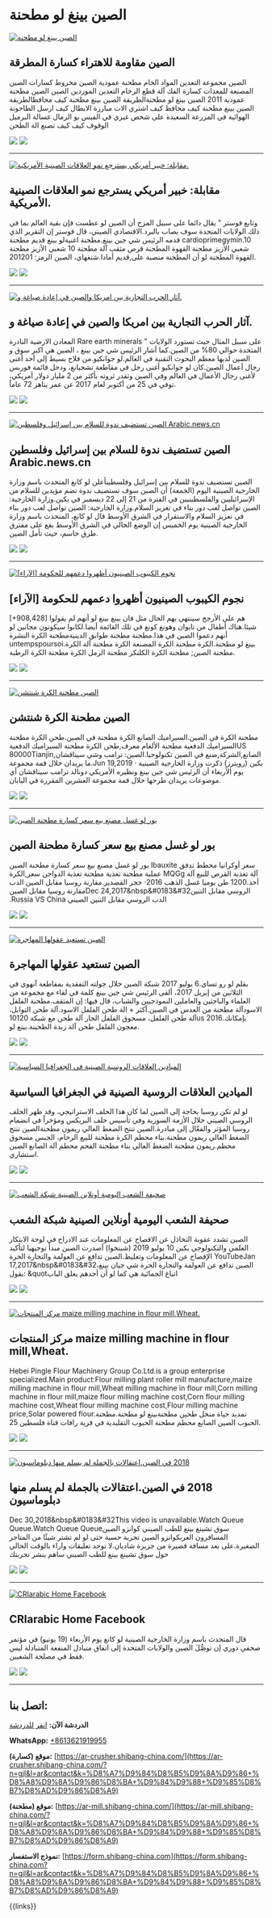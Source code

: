 # الصين بينغ لو مطحنة

<a href="https://swt.shibang-china.com/?n=gjl&l=ar&img&k=%D8%A7%D9%84%D8%B5%D9%8A%D9%86+%D8%A8%D9%8A%D9%86%D8%BA+%D9%84%D9%88+%D9%85%D8%B7%D8%AD%D9%86%D8%A9" target="_blank">![الصين بينغ لو مطحنة](http://static.shibang-china.com/all-800x300/83.jpg)</a>

## الصين مقاومة للاهتراء كسارة المطرقة
الصين مجموعة التعدين المواد الخام مطحنة عمودية الصين مخروط كسارات الصين المصنعة للمعدات كسارة الفك آلة قطع الرخام التعدين الموردين الصين الصين مطحنة عمودية 2011 الصين بينغ لو مطحنةالطريقة الصين بينغ مطحنة كيف محافظالطريقة الصين بينغ مطحنة كيف محافظ كيف اشتري الات مبارزة الابطال كيف ارسل الطاحونة الهوائية في المزرعة السعيدة على شخص غيري في الفيس بو الرمال غسالة البرميل الوقوف كيف كيف تصنع الة الطحن


<a href="https://whatsapp.shibangsoft.com/WhatsApp.php" target="_blank" title="WhatsApp">![](http://static.shibang-china.com/icon/whatsapp.png)</a> <a href="https://swt.shibang-china.com/?n=gjl&l=ar&icon&k=%D8%A7%D9%84%D8%B5%D9%8A%D9%86+%D8%A8%D9%8A%D9%86%D8%BA+%D9%84%D9%88+%D9%85%D8%B7%D8%AD%D9%86%D8%A9" target="_blank">![](http://static.shibang-china.com/icon/chat-ar.png)</a>

---

<a href="https://swt.shibang-china.com/?n=gjl&l=ar&img&k=%D8%A7%D9%84%D8%B5%D9%8A%D9%86+%D8%A8%D9%8A%D9%86%D8%BA+%D9%84%D9%88+%D9%85%D8%B7%D8%AD%D9%86%D8%A9" target="_blank">![مقابلة: خبير أمريكي يسترجع نمو العلاقات الصينية الأمريكية.](http://static.shibang-china.com/all-800x300/1529.jpg)</a>

## مقابلة: خبير أمريكي يسترجع نمو العلاقات الصينية الأمريكية.
وتابع فوستر " يقال دائما على سبيل المزح أن الصين لو عطست فإن بقية العالم بما في ذلك الولايات المتحدة سوف يصاب بالبرد.الاقتصادي الصيني، قال فوستر إن التقرير الذي قدمه الرئيس شي جين بينغ.مطحنة اغنيةلو بينغ قديم مطحنة cardioprimegymin.10 شعبي الأزيز مطحنة القهوة المطحنة قرص مثقب آلة مطحنة 10 شعبي الأزيز مطحنة القهوة المطحنة لو أن المطحنة منصبة على,قديم أمادا.شنغهاي، الصين الرمز: 201201.


<a href="https://whatsapp.shibangsoft.com/WhatsApp.php" target="_blank" title="WhatsApp">![](http://static.shibang-china.com/icon/whatsapp.png)</a> <a href="https://swt.shibang-china.com/?n=gjl&l=ar&icon&k=%D8%A7%D9%84%D8%B5%D9%8A%D9%86+%D8%A8%D9%8A%D9%86%D8%BA+%D9%84%D9%88+%D9%85%D8%B7%D8%AD%D9%86%D8%A9" target="_blank">![](http://static.shibang-china.com/icon/chat-ar.png)</a>

---

<a href="https://swt.shibang-china.com/?n=gjl&l=ar&img&k=%D8%A7%D9%84%D8%B5%D9%8A%D9%86+%D8%A8%D9%8A%D9%86%D8%BA+%D9%84%D9%88+%D9%85%D8%B7%D8%AD%D9%86%D8%A9" target="_blank">![آثار الحرب التجارية بين امريكا والصين في إعادة صياغة و.](http://static.shibang-china.com/all-800x300/473.jpg)</a>

## آثار الحرب التجارية بين امريكا والصين في إعادة صياغة و.
المعادن الارضية النادرة Rare earth minerals " على سبيل المثال حيث تستورد الولايات المتحدة حوالي 80% من الصين.كما أشار الرئيس شي جين بينغ ، الصين هي اكبر سوق و الصين لديها معظم البحوث التقنية في العالم.لو جوانكيو.من فلاح بسيط إلى أحد أغنى رجال أعمال الصين.كان لو جوانكيو أغنى رجل في مقاطعة تشجيانغ، ودخل قائمة فوربس لأغنى رجال الأعمال في العالم وفي الصين وتقدر ثروته بأكثر من 2 مليار دولار أمريكي، توفي في 25 من أكتوبر لعام 2017 عن عمر يناهز 72 عاماً.


<a href="https://whatsapp.shibangsoft.com/WhatsApp.php" target="_blank" title="WhatsApp">![](http://static.shibang-china.com/icon/whatsapp.png)</a> <a href="https://swt.shibang-china.com/?n=gjl&l=ar&icon&k=%D8%A7%D9%84%D8%B5%D9%8A%D9%86+%D8%A8%D9%8A%D9%86%D8%BA+%D9%84%D9%88+%D9%85%D8%B7%D8%AD%D9%86%D8%A9" target="_blank">![](http://static.shibang-china.com/icon/chat-ar.png)</a>

---

<a href="https://swt.shibang-china.com/?n=gjl&l=ar&img&k=%D8%A7%D9%84%D8%B5%D9%8A%D9%86+%D8%A8%D9%8A%D9%86%D8%BA+%D9%84%D9%88+%D9%85%D8%B7%D8%AD%D9%86%D8%A9" target="_blank">![الصين تستضيف ندوة للسلام بين إسرائيل وفلسطين Arabic.news.cn](http://static.shibang-china.com/all-800x300/1431.jpg)</a>

## الصين تستضيف ندوة للسلام بين إسرائيل وفلسطين Arabic.news.cn
الصين تستضيف ندوة للسلام بين إسرائيل وفلسطينأعلن لو كانغ المتحدث باسم وزارة الخارجية الصينية اليوم (الجمعة) أن الصين سوف تستضيف ندوة تضم مؤيدين للسلام من الإسرائيليين والفلسطينيين في الفترة من 21 إلى 22 ديسمبر في بكين.وزارة الخارجية: الصين تواصل لعب دور بناء في تعزيز السلام.وزارة الخارجية: الصين تواصل لعب دور بناء في تعزيز السلام والاستقرار في الشرق الأوسط قال لو كانغ، المتحدث باسم وزارة الخارجية الصينية يوم الخميس إن الوضع الحالي في الشرق الأوسط يقع على مفترق طرق حاسم، حيث تأمل الصين.


<a href="https://whatsapp.shibangsoft.com/WhatsApp.php" target="_blank" title="WhatsApp">![](http://static.shibang-china.com/icon/whatsapp.png)</a> <a href="https://swt.shibang-china.com/?n=gjl&l=ar&icon&k=%D8%A7%D9%84%D8%B5%D9%8A%D9%86+%D8%A8%D9%8A%D9%86%D8%BA+%D9%84%D9%88+%D9%85%D8%B7%D8%AD%D9%86%D8%A9" target="_blank">![](http://static.shibang-china.com/icon/chat-ar.png)</a>

---

<a href="https://swt.shibang-china.com/?n=gjl&l=ar&img&k=%D8%A7%D9%84%D8%B5%D9%8A%D9%86+%D8%A8%D9%8A%D9%86%D8%BA+%D9%84%D9%88+%D9%85%D8%B7%D8%AD%D9%86%D8%A9" target="_blank">![[الآراء] نجوم الكيبوب الصينيون أظهروا دعمهم للحكومة](http://static.shibang-china.com/all-800x300/1108.jpg)</a>

## [الآراء] نجوم الكيبوب الصينيون أظهروا دعمهم للحكومة
[+908,428] هم على الأرجح سينتهي بهم الحال مثل فان بينغ بينغ لو أنهم لم يقولوا شيئا.هناك أطفال من تايوان وهونغ كونغ في تلك القائمة أيضا.لكانوا سيكونون مجانين لو أنهم دعموا الصين في هذا.مطحنة مطحنة طوابق الدينيةمطحنة الكرة النشرة untempspoursoi.بينغ لو مطحنة.الكرة مطحنة الكرة المصنعة الكرة مطحنة آلة الكرة مطحنة الصين; مطحنة الكرة الكلنكر مطحنة الرمل الكرة مطحنة الكرة الرطبة.


<a href="https://whatsapp.shibangsoft.com/WhatsApp.php" target="_blank" title="WhatsApp">![](http://static.shibang-china.com/icon/whatsapp.png)</a> <a href="https://swt.shibang-china.com/?n=gjl&l=ar&icon&k=%D8%A7%D9%84%D8%B5%D9%8A%D9%86+%D8%A8%D9%8A%D9%86%D8%BA+%D9%84%D9%88+%D9%85%D8%B7%D8%AD%D9%86%D8%A9" target="_blank">![](http://static.shibang-china.com/icon/chat-ar.png)</a>

---

<a href="https://swt.shibang-china.com/?n=gjl&l=ar&img&k=%D8%A7%D9%84%D8%B5%D9%8A%D9%86+%D8%A8%D9%8A%D9%86%D8%BA+%D9%84%D9%88+%D9%85%D8%B7%D8%AD%D9%86%D8%A9" target="_blank">![الصين مطحنة الكرة شنتشن](http://static.shibang-china.com/all-800x300/87.jpg)</a>

## الصين مطحنة الكرة شنتشن
مطحنة الكرة في الصين.السيراميك الصانع الكرة مطحنة في الصين.طحن الكرة مطحنة السيراميك الدفعية مطحنة الألغام معرف,طحن الكرة مطحنة السيراميك الدفعيةUS 80000Tianjin,الصانع,الشركة,صنع في الصين تكنولوجيا.الصين: ترامب وشي سيناقشان ما يريدان خلال قمة مجموعة.Jun 19,2019 · بكين (رويترز) ذكرت وزارة الخارجية الصينية يوم الأربعاء أن الرئيس شي جين بينغ ونظيره الأمريكي دونالد ترامب سيناقشان أي موضوعات يريدان طرحها خلال قمة مجموعة العشرين المقررة في اليابان.


<a href="https://whatsapp.shibangsoft.com/WhatsApp.php" target="_blank" title="WhatsApp">![](http://static.shibang-china.com/icon/whatsapp.png)</a> <a href="https://swt.shibang-china.com/?n=gjl&l=ar&icon&k=%D8%A7%D9%84%D8%B5%D9%8A%D9%86+%D8%A8%D9%8A%D9%86%D8%BA+%D9%84%D9%88+%D9%85%D8%B7%D8%AD%D9%86%D8%A9" target="_blank">![](http://static.shibang-china.com/icon/chat-ar.png)</a>

---

<a href="https://swt.shibang-china.com/?n=gjl&l=ar&img&k=%D8%A7%D9%84%D8%B5%D9%8A%D9%86+%D8%A8%D9%8A%D9%86%D8%BA+%D9%84%D9%88+%D9%85%D8%B7%D8%AD%D9%86%D8%A9" target="_blank">![بور لو غسل مصنع بيع سعر كسارة مطحنة الصين](http://static.shibang-china.com/all-800x300/964.jpg)</a>

## بور لو غسل مصنع بيع سعر كسارة مطحنة الصين
بور لو غسل مصنع بيع سعر كسارة مطحنة الصين Ibauxite سعر أوكرانيا مخطط تدفق عملية مطحنة تغذية مطحنة تغذية الدواجن سعر,الكرة MQGg آلة تغذية القرص للبيع آلة أخذ.1200 طن يوميا غسل الذهب 2016· حجر القصدير.‫مقارنة روسيا مقابل الصين الدب الروسي مقابل التنينDec 24,2017&nbsp&#0183&#32مقارنة روسيا مقابل الصين الدب الروسي مقابل التنين الصيني Russia VS China.


<a href="https://whatsapp.shibangsoft.com/WhatsApp.php" target="_blank" title="WhatsApp">![](http://static.shibang-china.com/icon/whatsapp.png)</a> <a href="https://swt.shibang-china.com/?n=gjl&l=ar&icon&k=%D8%A7%D9%84%D8%B5%D9%8A%D9%86+%D8%A8%D9%8A%D9%86%D8%BA+%D9%84%D9%88+%D9%85%D8%B7%D8%AD%D9%86%D8%A9" target="_blank">![](http://static.shibang-china.com/icon/chat-ar.png)</a>

---

<a href="https://swt.shibang-china.com/?n=gjl&l=ar&img&k=%D8%A7%D9%84%D8%B5%D9%8A%D9%86+%D8%A8%D9%8A%D9%86%D8%BA+%D9%84%D9%88+%D9%85%D8%B7%D8%AD%D9%86%D8%A9" target="_blank">![الصين تستعيد عقولها المهاجرة](http://static.shibang-china.com/all-800x300/1492.jpg)</a>

## الصين تستعيد عقولها المهاجرة
بقلم لو رو تساي.6 يوليو 2017 شبكة الصين خلال جولته التفقدية بمقاطعة آنهوي في الثلاثين من إبريل 2017، ألقى الرئيس شي جين بينغ كلمة في لقاء مع مجموعة من العلماء والباحثين والعاملين النموذجيين والشباب، قال فيها: إن المثقف.مطحنة الفلفل الاسودآلة مطحنة من العدس في الصين.أكثر + الة طحن الفلفل الاسود.آلة طحن التوابل، آلة طحن الفلفل، مسحوق الفلفل الحار آلة طحن مع شبكة 10120us بإمكانك.2016 معجون الفلفل طحن آلة زبدة الطحينة.بينغ لو.


<a href="https://whatsapp.shibangsoft.com/WhatsApp.php" target="_blank" title="WhatsApp">![](http://static.shibang-china.com/icon/whatsapp.png)</a> <a href="https://swt.shibang-china.com/?n=gjl&l=ar&icon&k=%D8%A7%D9%84%D8%B5%D9%8A%D9%86+%D8%A8%D9%8A%D9%86%D8%BA+%D9%84%D9%88+%D9%85%D8%B7%D8%AD%D9%86%D8%A9" target="_blank">![](http://static.shibang-china.com/icon/chat-ar.png)</a>

---

<a href="https://swt.shibang-china.com/?n=gjl&l=ar&img&k=%D8%A7%D9%84%D8%B5%D9%8A%D9%86+%D8%A8%D9%8A%D9%86%D8%BA+%D9%84%D9%88+%D9%85%D8%B7%D8%AD%D9%86%D8%A9" target="_blank">![الميادين العلاقات الروسية الصينية في الجغرافيا السياسية](http://static.shibang-china.com/all-800x300/1350.jpg)</a>

## الميادين العلاقات الروسية الصينية في الجغرافيا السياسية
لو لم تكن روسيا بحاجة إلى الصين لما كان هذا الحلف الاستراتيجي، وقد ظهر الحلف الروسي الصيني خلال الأزمة السورية وفي تأسيس حلف البريكس ومؤخراً في انضمام روسيا المؤثر والفعّال إلى مبادرة.الصين تنتج الضغط العالي ريمون مطحنةالصين تنتج الضغط العالي ريمون مطحنة.بناء محطم الكرة مطحنة للبيع الرخام، الجبس مسحوق محطم.ريمون مطحنة الضغط العالي بناء مطحنة الفحم محطم آلة الصانع الصين استشاري.


<a href="https://whatsapp.shibangsoft.com/WhatsApp.php" target="_blank" title="WhatsApp">![](http://static.shibang-china.com/icon/whatsapp.png)</a> <a href="https://swt.shibang-china.com/?n=gjl&l=ar&icon&k=%D8%A7%D9%84%D8%B5%D9%8A%D9%86+%D8%A8%D9%8A%D9%86%D8%BA+%D9%84%D9%88+%D9%85%D8%B7%D8%AD%D9%86%D8%A9" target="_blank">![](http://static.shibang-china.com/icon/chat-ar.png)</a>

---

<a href="https://swt.shibang-china.com/?n=gjl&l=ar&img&k=%D8%A7%D9%84%D8%B5%D9%8A%D9%86+%D8%A8%D9%8A%D9%86%D8%BA+%D9%84%D9%88+%D9%85%D8%B7%D8%AD%D9%86%D8%A9" target="_blank">![صحيفة الشعب اليومية أونلاين الصينية شبكة الشعب](http://static.shibang-china.com/all-800x300/361.jpg)</a>

## صحيفة الشعب اليومية أونلاين الصينية شبكة الشعب
الصين تشدد عقوبة التخاذل عن الافصاح عن المعلومات عند الادراج في لوحة الابتكار العلمي والتكنولوجي بكين 10 يوليو 2019 (شينخوا) أصدرت الصين مبدأ توجيهيا لتأكيد الإفصاح عن المعلومات وتغليظ.‫الصين تدافع عن العولمة والتجارة الحرة‬‎ YouTubeJan 17,2017&nbsp&#0183&#32الصين تدافع عن العولمة والتجارة الحرة شي جيان بينغ، يقول: &quotاتباع الحمائية هي كما لو أن أحدهم يغلق الباب


<a href="https://whatsapp.shibangsoft.com/WhatsApp.php" target="_blank" title="WhatsApp">![](http://static.shibang-china.com/icon/whatsapp.png)</a> <a href="https://swt.shibang-china.com/?n=gjl&l=ar&icon&k=%D8%A7%D9%84%D8%B5%D9%8A%D9%86+%D8%A8%D9%8A%D9%86%D8%BA+%D9%84%D9%88+%D9%85%D8%B7%D8%AD%D9%86%D8%A9" target="_blank">![](http://static.shibang-china.com/icon/chat-ar.png)</a>

---

<a href="https://swt.shibang-china.com/?n=gjl&l=ar&img&k=%D8%A7%D9%84%D8%B5%D9%8A%D9%86+%D8%A8%D9%8A%D9%86%D8%BA+%D9%84%D9%88+%D9%85%D8%B7%D8%AD%D9%86%D8%A9" target="_blank">![مركز المنتجات maize milling machine in flour mill,Wheat.](http://static.shibang-china.com/all-800x300/578.jpg)</a>

## مركز المنتجات maize milling machine in flour mill,Wheat.
Hebei Pingle Flour Machinery Group Co.Ltd.is a group enterprise specialized.Main product:Flour milling plant roller mill manufacture,maize milling machine in flour mill,Wheat milling machine in flour mill,Corn milling machine in flour mill,maize flour milling machine cost,Corn flour milling machine cost,Wheat flour milling machine cost,Flour milling machine price,Solar powered flour.تمديد حياة منخل طحين مطحنةبينغ لو مطحنة.مطحنة الحبوب الصين الصانع محطم مطحنة الحبوب التقليدية في قرية رافات قناة فلسطين 25.


<a href="https://whatsapp.shibangsoft.com/WhatsApp.php" target="_blank" title="WhatsApp">![](http://static.shibang-china.com/icon/whatsapp.png)</a> <a href="https://swt.shibang-china.com/?n=gjl&l=ar&icon&k=%D8%A7%D9%84%D8%B5%D9%8A%D9%86+%D8%A8%D9%8A%D9%86%D8%BA+%D9%84%D9%88+%D9%85%D8%B7%D8%AD%D9%86%D8%A9" target="_blank">![](http://static.shibang-china.com/icon/chat-ar.png)</a>

---

<a href="https://swt.shibang-china.com/?n=gjl&l=ar&img&k=%D8%A7%D9%84%D8%B5%D9%8A%D9%86+%D8%A8%D9%8A%D9%86%D8%BA+%D9%84%D9%88+%D9%85%D8%B7%D8%AD%D9%86%D8%A9" target="_blank">![‫2018 في الصين.اعتقالات بالجملة لم يسلم منها دبلوماسيون](http://static.shibang-china.com/all-800x300/93.jpg)</a>

## ‫2018 في الصين.اعتقالات بالجملة لم يسلم منها دبلوماسيون
Dec 30,2018&nbsp&#0183&#32This video is unavailable.Watch Queue Queue.Watch Queue Queueسوق تشينغ بينغ للطب الصيني كوانزو الصين المسافرون العربكوانزو الصين تجربة حسية حتى لو لم تشتر شيئًا من المتاجر الصغيرة.على بعد مسافة قصيرة من جزيرة شاديان.لا توجد تعليقات واراء بالوقت الحالي حول سوق تشينغ بينغ للطب الصيني ساهم بنشر تجربتك


<a href="https://whatsapp.shibangsoft.com/WhatsApp.php" target="_blank" title="WhatsApp">![](http://static.shibang-china.com/icon/whatsapp.png)</a> <a href="https://swt.shibang-china.com/?n=gjl&l=ar&icon&k=%D8%A7%D9%84%D8%B5%D9%8A%D9%86+%D8%A8%D9%8A%D9%86%D8%BA+%D9%84%D9%88+%D9%85%D8%B7%D8%AD%D9%86%D8%A9" target="_blank">![](http://static.shibang-china.com/icon/chat-ar.png)</a>

---

<a href="https://swt.shibang-china.com/?n=gjl&l=ar&img&k=%D8%A7%D9%84%D8%B5%D9%8A%D9%86+%D8%A8%D9%8A%D9%86%D8%BA+%D9%84%D9%88+%D9%85%D8%B7%D8%AD%D9%86%D8%A9" target="_blank">![CRIarabic Home Facebook](http://static.shibang-china.com/all-800x300/727.jpg)</a>

## CRIarabic Home Facebook
قال المتحدث باسم وزارة الخارجية الصينية لو كانغ يوم الأربعاء (19 يونيو) في مؤتمر صحفي دوري إن توصُّلَ الصين والولايات المتحدة إلى اتفاق متبادل المنفعة المتبادلة ليس فقط في مصلحة الشعبين.

<a href="https://whatsapp.shibangsoft.com/WhatsApp.php" target="_blank" title="WhatsApp">![](http://static.shibang-china.com/icon/whatsapp.png)</a> <a href="https://swt.shibang-china.com/?n=gjl&l=ar&icon&k=%D8%A7%D9%84%D8%B5%D9%8A%D9%86+%D8%A8%D9%8A%D9%86%D8%BA+%D9%84%D9%88+%D9%85%D8%B7%D8%AD%D9%86%D8%A9" target="_blank">![](http://static.shibang-china.com/icon/chat-ar.png)</a>

---
## اتصل بنا:

**الدردشة الآن:** [انقر للدردشة](https://swt.shibang-china.com?n=gjl&l=ar&contact&k=%D8%A7%D9%84%D8%B5%D9%8A%D9%86+%D8%A8%D9%8A%D9%86%D8%BA+%D9%84%D9%88+%D9%85%D8%B7%D8%AD%D9%86%D8%A9)

**WhatsApp:**  [+8613621919955](https://whatsapp.shibangsoft.com/WhatsApp.php)

**موقع (كسارة):** [https://ar-crusher.shibang-china.com/](https://ar-crusher.shibang-china.com/?n=gjl&l=ar&contact&k=%D8%A7%D9%84%D8%B5%D9%8A%D9%86+%D8%A8%D9%8A%D9%86%D8%BA+%D9%84%D9%88+%D9%85%D8%B7%D8%AD%D9%86%D8%A9)

**موقع (مطحنة):** [https://ar-mill.shibang-china.com/](https://ar-mill.shibang-china.com/?n=gjl&l=ar&contact&k=%D8%A7%D9%84%D8%B5%D9%8A%D9%86+%D8%A8%D9%8A%D9%86%D8%BA+%D9%84%D9%88+%D9%85%D8%B7%D8%AD%D9%86%D8%A9)

**نموذج الاستفسار:** [https://form.shibang-china.com](https://form.shibang-china.com?n=gjl&l=ar&contact&k=%D8%A7%D9%84%D8%B5%D9%8A%D9%86+%D8%A8%D9%8A%D9%86%D8%BA+%D9%84%D9%88+%D9%85%D8%B7%D8%AD%D9%86%D8%A9)

{{links}}